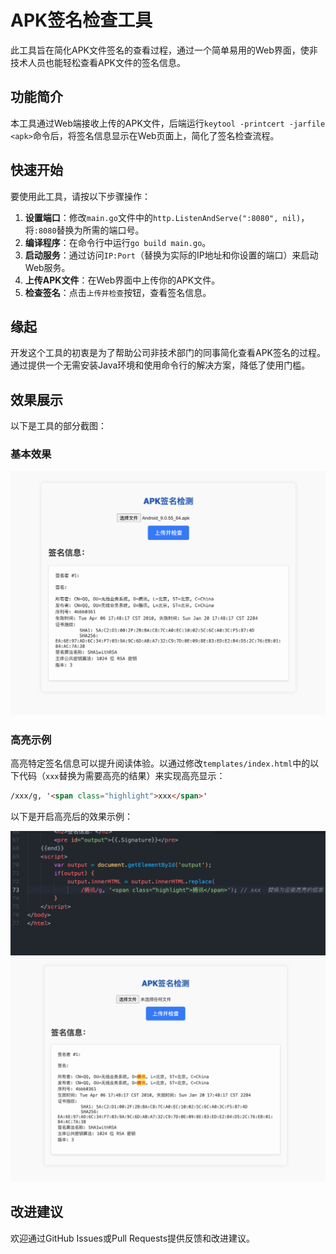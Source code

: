 # APK签名检查工具

此工具旨在简化APK文件签名的查看过程，通过一个简单易用的Web界面，使非技术人员也能轻松查看APK文件的签名信息。

## 功能简介

本工具通过Web端接收上传的APK文件，后端运行`keytool -printcert -jarfile <apk>`命令后，将签名信息显示在Web页面上，简化了签名检查流程。

## 快速开始

要使用此工具，请按以下步骤操作：

1. **设置端口**：修改`main.go`文件中的`http.ListenAndServe(":8080", nil)`，将`:8080`替换为所需的端口号。
2. **编译程序**：在命令行中运行`go build main.go`。
3. **启动服务**：通过访问`IP:Port`（替换为实际的IP地址和你设置的端口）来启动Web服务。
4. **上传APK文件**：在Web界面中上传你的APK文件。
5. **检查签名**：点击`上传并检查`按钮，查看签名信息。

## 缘起

开发这个工具的初衷是为了帮助公司非技术部门的同事简化查看APK签名的过程。通过提供一个无需安装Java环境和使用命令行的解决方案，降低了使用门槛。

## 效果展示

以下是工具的部分截图：

### 基本效果

<img src="https://github.com/Ed1s0nZ/APK-SignCheck/blob/main/效果.png" alt="效果图" width="600"/>

### 高亮示例

高亮特定签名信息可以提升阅读体验。以通过修改`templates/index.html`中的以下代码（`xxx`替换为需要高亮的结果）来实现高亮显示：

```html 
/xxx/g, '<span class="highlight">xxx</span>'
```
以下是开启高亮后的效果示例：

<img src="https://github.com/Ed1s0nZ/APK-SignCheck/blob/main/高亮1.png" alt="效果图" width="600"/>

<img src="https://github.com/Ed1s0nZ/APK-SignCheck/blob/main/高亮2.png" alt="效果图" width="600"/>

## 改进建议

欢迎通过GitHub Issues或Pull Requests提供反馈和改进建议。


